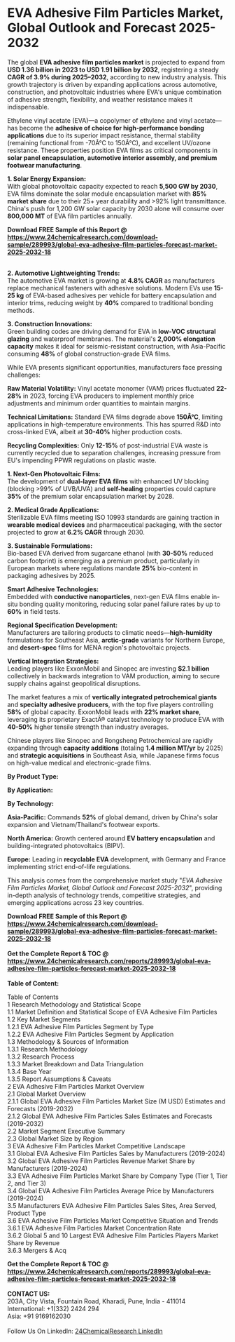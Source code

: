<h1>EVA Adhesive Film Particles Market, Global Outlook and Forecast 2025-2032</h1><p>The global <strong>EVA adhesive film particles market</strong> is projected to expand from <strong>USD 1.36 billion in 2023 to USD 1.91 billion by 2032</strong>, registering a steady <strong>CAGR of 3.9% during 2025–2032</strong>, according to new industry analysis. This growth trajectory is driven by expanding applications across automotive, construction, and photovoltaic industries where EVA's unique combination of adhesive strength, flexibility, and weather resistance makes it indispensable.</p><p>Ethylene vinyl acetate (EVA)—a copolymer of ethylene and vinyl acetate—has become the <strong>adhesive of choice for high-performance bonding applications</strong> due to its superior impact resistance, thermal stability (remaining functional from -70Â°C to 150Â°C), and excellent UV/ozone resistance. These properties position EVA films as critical components in <strong>solar panel encapsulation, automotive interior assembly, and premium footwear manufacturing</strong>.</p><p><strong>1. Solar Energy Expansion:</strong><br>
With global photovoltaic capacity expected to reach <strong>5,500 GW by 2030</strong>, EVA films dominate the solar module encapsulation market with <strong>85% market share</strong> due to their 25+ year durability and &gt;92% light transmittance. China's push for 1,200 GW solar capacity by 2030 alone will consume over <strong>800,000 MT</strong> of EVA film particles annually.</p><div><b>Download FREE Sample of this Report @ 
            <a href="https://www.24chemicalresearch.com/download-sample/289993/global-eva-adhesive-film-particles-forecast-market-2025-2032-18">
            https://www.24chemicalresearch.com/download-sample/289993/global-eva-adhesive-film-particles-forecast-market-2025-2032-18</a></b></div><br><p><strong>2. Automotive Lightweighting Trends:</strong><br>
The automotive EVA market is growing at <strong>4.8% CAGR</strong> as manufacturers replace mechanical fasteners with adhesive solutions. Modern EVs use <strong>15-25 kg</strong> of EVA-based adhesives per vehicle for battery encapsulation and interior trims, reducing weight by <strong>40%</strong> compared to traditional bonding methods.</p><p><strong>3. Construction Innovations:</strong><br>
Green building codes are driving demand for EVA in <strong>low-VOC structural glazing</strong> and waterproof membranes. The material's <strong>2,000% elongation capacity</strong> makes it ideal for seismic-resistant construction, with Asia-Pacific consuming <strong>48%</strong> of global construction-grade EVA films.</p><p>While EVA presents significant opportunities, manufacturers face pressing challenges:</p><p><strong>Raw Material Volatility:</strong> Vinyl acetate monomer (VAM) prices fluctuated <strong>22-28%</strong> in 2023, forcing EVA producers to implement monthly price adjustments and minimum order quantities to maintain margins.</p><p><strong>Technical Limitations:</strong> Standard EVA films degrade above <strong>150Â°C</strong>, limiting applications in high-temperature environments. This has spurred R&amp;D into cross-linked EVA, albeit at <strong>30-40%</strong> higher production costs.</p><p><strong>Recycling Complexities:</strong> Only <strong>12-15%</strong> of post-industrial EVA waste is currently recycled due to separation challenges, increasing pressure from EU's impending PPWR regulations on plastic waste.</p><p><strong>1. Next-Gen Photovoltaic Films:</strong><br>
The development of <strong>dual-layer EVA films</strong> with enhanced UV blocking (blocking &gt;99% of UVB/UVA) and <strong>self-healing</strong> properties could capture <strong>35%</strong> of the premium solar encapsulation market by 2028.</p><p><strong>2. Medical Grade Applications:</strong><br>
Sterilizable EVA films meeting ISO 10993 standards are gaining traction in <strong>wearable medical devices</strong> and pharmaceutical packaging, with the sector projected to grow at <strong>6.2% CAGR</strong> through 2030.</p><p><strong>3. Sustainable Formulations:</strong><br>
Bio-based EVA derived from sugarcane ethanol (with <strong>30-50%</strong> reduced carbon footprint) is emerging as a premium product, particularly in European markets where regulations mandate <strong>25%</strong> bio-content in packaging adhesives by 2025.</p><p><strong>Smart Adhesive Technologies:</strong><br>
	Embedded with <strong>conductive nanoparticles</strong>, next-gen EVA films enable in-situ bonding quality monitoring, reducing solar panel failure rates by up to <strong>60%</strong> in field tests.</p><p><strong>Regional Specification Development:</strong><br>
	Manufacturers are tailoring products to climatic needs—<strong>high-humidity</strong> formulations for Southeast Asia, <strong>arctic-grade</strong> variants for Northern Europe, and <strong>desert-spec</strong> films for MENA region's photovoltaic projects.</p><p><strong>Vertical Integration Strategies:</strong><br>
	Leading players like ExxonMobil and Sinopec are investing <strong>$2.1 billion</strong> collectively in backwards integration to VAM production, aiming to secure supply chains against geopolitical disruptions.</p><p>The market features a mix of <strong>vertically integrated petrochemical giants</strong> and <strong>specialty adhesive producers</strong>, with the top five players controlling <strong>58%</strong> of global capacity. ExxonMobil leads with <strong>22% market share</strong>, leveraging its proprietary ExactÂ® catalyst technology to produce EVA with <strong>40-50%</strong> higher tensile strength than industry averages.</p><p>Chinese players like Sinopec and Rongsheng Petrochemical are rapidly expanding through <strong>capacity additions</strong> (totaling <strong>1.4 million MT/yr</strong> by 2025) and <strong>strategic acquisitions</strong> in Southeast Asia, while Japanese firms focus on high-value medical and electronic-grade films.</p><p><strong>By Product Type:</strong></p><p><strong>By Application:</strong></p><p><strong>By Technology:</strong></p><p><strong>Asia-Pacific:</strong> Commands <strong>52%</strong> of global demand, driven by China's solar expansion and Vietnam/Thailand's footwear exports.</p><p><strong>North America:</strong> Growth centered around <strong>EV battery encapsulation</strong> and building-integrated photovoltaics (BIPV).</p><p><strong>Europe:</strong> Leading in <strong>recyclable EVA</strong> development, with Germany and France implementing strict end-of-life regulations.</p><p>This analysis comes from the comprehensive market study "<em>EVA Adhesive Film Particles Market, Global Outlook and Forecast 2025-2032</em>", providing in-depth analysis of technology trends, competitive strategies, and emerging applications across 23 key countries.</p><div><b>Download FREE Sample of this Report @ 
            <a href="https://www.24chemicalresearch.com/download-sample/289993/global-eva-adhesive-film-particles-forecast-market-2025-2032-18">
            https://www.24chemicalresearch.com/download-sample/289993/global-eva-adhesive-film-particles-forecast-market-2025-2032-18</a></b></div><br><div><b>Get the Complete Report & TOC @ 
            <a href="https://www.24chemicalresearch.com/reports/289993/global-eva-adhesive-film-particles-forecast-market-2025-2032-18">
            https://www.24chemicalresearch.com/reports/289993/global-eva-adhesive-film-particles-forecast-market-2025-2032-18</a></b></div><br>
            <b>Table of Content:</b><p>Table of Contents<br />
1 Research Methodology and Statistical Scope<br />
1.1 Market Definition and Statistical Scope of EVA Adhesive Film Particles<br />
1.2 Key Market Segments<br />
1.2.1 EVA Adhesive Film Particles Segment by Type<br />
1.2.2 EVA Adhesive Film Particles Segment by Application<br />
1.3 Methodology & Sources of Information<br />
1.3.1 Research Methodology<br />
1.3.2 Research Process<br />
1.3.3 Market Breakdown and Data Triangulation<br />
1.3.4 Base Year<br />
1.3.5 Report Assumptions & Caveats<br />
2 EVA Adhesive Film Particles Market Overview<br />
2.1 Global Market Overview<br />
2.1.1 Global EVA Adhesive Film Particles Market Size (M USD) Estimates and Forecasts (2019-2032)<br />
2.1.2 Global EVA Adhesive Film Particles Sales Estimates and Forecasts (2019-2032)<br />
2.2 Market Segment Executive Summary<br />
2.3 Global Market Size by Region<br />
3 EVA Adhesive Film Particles Market Competitive Landscape<br />
3.1 Global EVA Adhesive Film Particles Sales by Manufacturers (2019-2024)<br />
3.2 Global EVA Adhesive Film Particles Revenue Market Share by Manufacturers (2019-2024)<br />
3.3 EVA Adhesive Film Particles Market Share by Company Type (Tier 1, Tier 2, and Tier 3)<br />
3.4 Global EVA Adhesive Film Particles Average Price by Manufacturers (2019-2024)<br />
3.5 Manufacturers EVA Adhesive Film Particles Sales Sites, Area Served, Product Type<br />
3.6 EVA Adhesive Film Particles Market Competitive Situation and Trends<br />
3.6.1 EVA Adhesive Film Particles Market Concentration Rate<br />
3.6.2 Global 5 and 10 Largest EVA Adhesive Film Particles Players Market Share by Revenue<br />
3.6.3 Mergers & Acq</p><div><b>Get the Complete Report & TOC @ 
            <a href="https://www.24chemicalresearch.com/reports/289993/global-eva-adhesive-film-particles-forecast-market-2025-2032-18">
            https://www.24chemicalresearch.com/reports/289993/global-eva-adhesive-film-particles-forecast-market-2025-2032-18</a></b></div><br><b>CONTACT US:</b><br>
            203A, City Vista, Fountain Road, Kharadi, Pune, India - 411014<br>
            International: +1(332) 2424 294<br>
            Asia: +91 9169162030 <br><br>
            Follow Us On LinkedIn: <a href="https://www.linkedin.com/company/24chemicalresearch/">24ChemicalResearch LinkedIn</a>